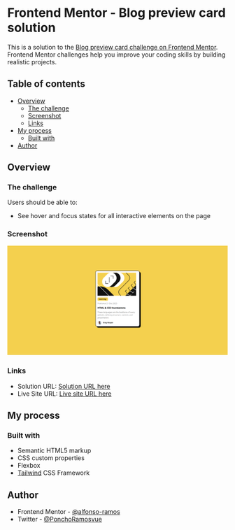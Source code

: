 # Frontend Mentor - Blog preview card solution

This is a solution to the [Blog preview card challenge on Frontend Mentor](https://www.frontendmentor.io/challenges/blog-preview-card-ckPaj01IcS). Frontend Mentor challenges help you improve your coding skills by building realistic projects. 

## Table of contents

- [Overview](#overview)
  - [The challenge](#the-challenge)
  - [Screenshot](#screenshot)
  - [Links](#links)
- [My process](#my-process)
  - [Built with](#built-with)
- [Author](#author)


## Overview

### The challenge

Users should be able to:

- See hover and focus states for all interactive elements on the page

### Screenshot

![](https://github.com/alfonso-ramos/Blog-preview-card/blob/main/Screenshot.png?raw=true)

### Links

- Solution URL: [Solution URL here](https://github.com/alfonso-ramos/Blog-preview-card)
- Live Site URL: [Live site URL here](https://alfonso-ramos.github.io/Blog-preview-card/)

## My process

### Built with

- Semantic HTML5 markup
- CSS custom properties
- Flexbox
- [Tailwind](https://tailwindcss.com/) CSS Framework

## Author

- Frontend Mentor - [@alfonso-ramos](https://www.frontendmentor.io/profile/alfonso-ramos)
- Twitter - [@PonchoRamosvue](https://twitter.com/PonchoRamosvue)

